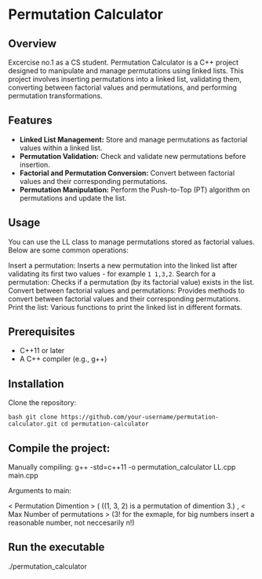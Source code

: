 # Permutation Calculator

## Overview
Excercise no.1 as a CS student.
Permutation Calculator is a C++ project designed to manipulate and manage permutations using linked lists. This project involves inserting permutations into a linked list, validating them, converting between factorial values and permutations, and performing permutation transformations.

## Features

- **Linked List Management:** Store and manage permutations as factorial values within a linked list.
- **Permutation Validation:** Check and validate new permutations before insertion.
- **Factorial and Permutation Conversion:** Convert between factorial values and their corresponding permutations.
- **Permutation Manipulation:** Perform the Push-to-Top (PT) algorithm on permutations and update the list.
  
## Usage
You can use the LL class to manage permutations stored as factorial values. Below are some common operations:

Insert a permutation: Inserts a new permutation into the linked list after validating its first two values - for example `1 1,3,2`.
Search for a permutation: Checks if a permutation (by its factorial value) exists in the list.
Convert between factorial values and permutations: Provides methods to convert between factorial values and their corresponding permutations.
Print the list: Various functions to print the linked list in different formats.
## Prerequisites

- C++11 or later
- A C++ compiler (e.g., g++)

## Installation

Clone the repository:

``bash
git clone https://github.com/your-username/permutation-calculator.git
cd permutation-calculator``



## Compile the project:

Manually compiling:
g++ -std=c++11 -o permutation_calculator LL.cpp main.cpp

Arguments to main:

< Permutation Dimention > ( ((1, 3, 2) is a permutation of dimention 3.) , < Max Number of permutations > (3! for the exmaple, for big numbers insert a reasonable number, not neccesarily n!) 

## Run the executable
./permutation_calculator


